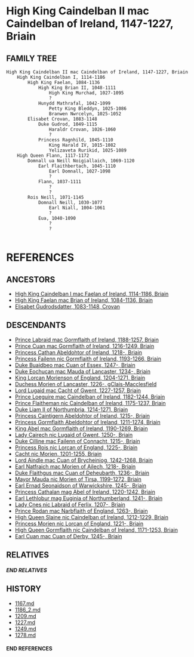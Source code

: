 # High King Caindelban II mac Caindelban of Ireland, 1147-1227, Briain

## FAMILY TREE 
```
High King Caindelban II mac Caindelban of Ireland, 1147-1227, Briain
	High King Caindelban I, 1114-1186
		High King Faelan, 1084-1136
			High King Brian II, 1048-1111
				High King Murchad, 1027-1095
				?
			Hunydd Mathrafal, 1042-1099
				Petty King Bleddyn, 1025-1086
				Branwen Nwrcelyn, 1025-1052
		Elisabet Crovan, 1083-1148
			Duke Gudrod, 1049-1115
				Haraldr Crovan, 1026-1060
				?
			Princess Ragnhild, 1045-1110
				King Harald IV, 1015-1082
				Yelizaveta Rurikid, 1025-1089
	High Queen Flann, 1117-1172
		Domnall ua Neill Noigiallaich, 1069-1120
			Earl Flaithbertach, 1045-1110
				Earl Domnall, 1027-1098
				?
			Flann, 1037-1111
				?
				?
		Rois Neill, 1071-1145
			Domnall Neill, 1030-1077
				Earl Niall, 1004-1061
				?
			Eua, 1040-1090
				?
				?
		
```


# REFERENCES

## ANCESTORS
* [High King Caindelban I mac Faelan of Ireland, 1114-1186, Briain](caindelban_i_mac_faelan_1114.md)
* [High King Faelan mac Brian of Ireland, 1084-1136, Briain](faelan_mac_brian_1084.md)
* [Elisabet Gudrodsdatter, 1083-1148, Crovan](elisabet_gudrodsdatter_1083.md)

## DESCENDANTS
* [Prince Labraid mac Gormflaith of Ireland, 1188-1257, Briain](labraid_mac_gormflaith_1188.md)
* [Prince Cuan mac Gormflaith of Ireland, 1216-1249, Briain](cuan_mac_gormflaith_1216.md)
* [Princess Cathan Abeldohtor of Ireland, 1218-, Briain](cathan_abeldohtor_1218.md)
* [Princess Failenn nic Gormflaith of Ireland, 1193-1266, Briain](failenn_nic_gormflaith_1193.md)
* [Duke Buaidbeo mac Cuan of Essex, 1247-, Briain](buaidbeo_mac_cuan_1247.md)
* [Duke Eochucan mac Mauda of Lancaster, 1234-, Briain](eochucan_mac_mauda_1234.md)
* [King Lorcan Morienson of England, 1204-1271, Briain](lorcan_morienson_1204.md)
* [Duchess Morien of Lancaster, 1226-, gClais-Macclesfield](morien_1226.md)
* [Lord Lugaid mac Cacht of Gwent, 1227-1257, Briain](lugaid_mac_cacht_1227.md)
* [Prince Loeguire mac Caindelban of Ireland, 1182-1244, Briain](loeguire_mac_caindelban_1182.md)
* [Prince Flaitheman nic Caindelban of Ireland, 1175-1237, Briain](flaitheman_nic_caindelban_1175.md)
* [Duke Liam II of Northumbria, 1214-1271, Briain](liam_ii_1214.md)
* [Princess Caintigern Abeldohtor of Ireland, 1215-, Briain](caintigern_abeldohtor_1215.md)
* [Princess Gormflaith Abeldohtor of Ireland, 1211-1274, Briain](gormflaith_abeldohtor_1211.md)
* [King Abel mac Gormflaith of Ireland, 1190-1269, Briain](abel_mac_gormflaith_1190.md)
* [Lady Cairech nic Lugaid of Gwent, 1250-, Briain](cairech_nic_lugaid_1250.md)
* [Duke Cilline mac Failenn of Connacht, 1215-, Briain](cilline_mac_failenn_1215.md)
* [Princess Rois nic Lorcan of England, 1225-, Briain](rois_nic_lorcan_1225.md)
* [Cacht nic Morien, 1201-1255, Briain](cacht_nic_morien_1201.md)
* [Lord Aindle mac Cuan of Brycheiniog, 1242-1268, Briain](aindle_mac_cuan_1242.md)
* [Earl Natfraich mac Morien of Ailech, 1218-, Briain](natfraich_mac_morien_1218.md)
* [Duke Flaithgus mac Cuan of Deheubarth, 1236-, Briain](flaithgus_mac_cuan_1236.md)
* [Mayor Mauda nic Morien of Tirsa, 1199-1272, Briain](mauda_nic_morien_1199.md)
* [Earl Ernad Seonaidson of Warwickshire, 1245-, Briain](ernad_seonaidson_1245.md)
* [Princess Cathalan mag Abel of Ireland, 1220-1242, Briain](cathalan_mag_abel_1220.md)
* [Earl Lethlobur mag Euginia of Northumberland, 1241-, Briain](lethlobur_mag_euginia_1241.md)
* [Lady Cnes nic Labraid of Ferlix, 1207-, Briain](cnes_nic_labraid_1207.md)
* [Prince Rodan mac Narbflaith of England, 1263-, Briain](rodan_mac_narbflaith_1263.md)
* [High Queen Slaine nic Caindelban of Ireland, 1212-1229, Briain](slaine_nic_caindelban_1212.md)
* [Princess Morien nic Lorcan of England, 1221-, Briain](morien_nic_lorcan_1221.md)
* [High Queen Gormflaith nic Caindelban of Ireland, 1171-1253, Briain](gormflaith_nic_caindelban_1171.md)
* [Earl Cuan mac Cuan of Derby, 1245-, Briain](cuan_mac_cuan_1245.md)

## RELATIVES

##### END RELATIVES 
## HISTORY
* [1167.md](../h/1167.md)
* [1186_2.md](../h/1186_2.md)
* [1209.md](../h/1209.md)
* [1227.md](../h/1227.md)
* [1249.md](../h/1249.md)
* [1278.md](../h/1278.md)

#### END REFERENCES

